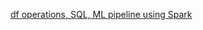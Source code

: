 [df operations, SQL, ML pipeline using Spark](https://github.com/KenzyAggour/Spark/blob/main/Spark%20-%201.ipynb)
